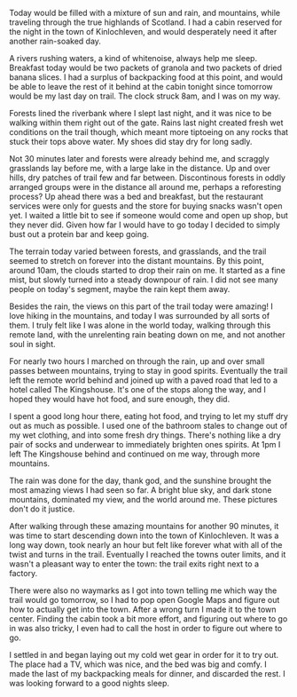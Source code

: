 Today would be filled with a mixture of sun and rain, and mountains, while traveling through the true highlands of Scotland. I had a cabin reserved for the night in the town of Kinlochleven, and would desperately need it after another rain-soaked day.

A rivers rushing waters, a kind of whitenoise, always help me sleep. Breakfast today would be two packets of granola and two packets of dried banana slices. I had a surplus of backpacking food at this point, and would be able to leave the rest of it behind at the cabin tonight since tomorrow would be my last day on trail. The clock struck 8am, and I was on my way.

Forests lined the riverbank where I slept last night, and it was nice to be walking within them right out of the gate. Rains last night created fresh wet conditions on the trail though, which meant more tiptoeing on any rocks that stuck their tops above water. My shoes did stay dry for long sadly.

Not 30 minutes later and forests were already behind me, and scraggly grasslands lay before me, with a large lake in the distance. Up and over hills, dry patches of trail few and far between. Discontinous forests in oddly arranged groups were in the distance all around me, perhaps a reforesting process? Up ahead there was a bed and breakfast, but the restaurant services were only for guests and the store for buying snacks wasn't open yet. I waited a little bit to see if someone would come and open up shop, but they never did. Given how far I would have to go today I decided to simply bust out a protein bar and keep going.

The terrain today varied between forests, and grasslands, and the trail seemed to stretch on forever into the distant mountains. By this point, around 10am, the clouds started to drop their rain on me. It started as a fine mist, but slowly turned into a steady downpour of rain. I did not see many people on today's segment, maybe the rain kept them away.

Besides the rain, the views on this part of the trail today were amazing! I love hiking in the mountains, and today I was surrounded by all sorts of them. I truly felt like I was alone in the world today, walking through this remote land, with the unrelenting rain beating down on me, and not another soul in sight.

For nearly two hours I marched on through the rain, up and over small passes between mountains, trying to stay in good spirits. Eventually the trail left the remote world behind and joined up with a paved road that led to a hotel called The Kingshouse. It's one of the stops along the way, and I hoped they would have hot food, and sure enough, they did.

I spent a good long hour there, eating hot food, and trying to let my stuff dry out as much as possible. I used one of the bathroom stales to change out of my wet clothing, and into some fresh dry things. There's nothing like a dry pair of socks and underwear to immediately brighten ones spirits. At 1pm I left The Kingshouse behind and continued on me way, through more mountains.

The rain was done for the day, thank god, and the sunshine brought the most amazing views I had seen so far. A bright blue sky, and dark stone mountains, dominated my view, and the world around me. These pictures don't do it justice.

After walking through these amazing mountains for another 90 minutes, it was time to start descending down into the town of Kinlochleven. It was a long way down, took nearly an hour but felt like forever what with all of the twist and turns in the trail. Eventually I reached the towns outer limits, and it wasn't a pleasant way to enter the town: the trail exits right next to a factory.

There were also no waymarks as I got into town telling me which way the trail would go tomorrow, so I had to pop open Google Maps and figure out how to actually get into the town. After a wrong turn I made it to the town center. Finding the cabin took a bit more effort, and figuring out where to go in was also tricky, I even had to call the host in order to figure out where to go.

I settled in and began laying out my cold wet gear in order for it to try out. The place had a TV, which was nice, and the bed was big and comfy. I made the last of my backpacking meals for dinner, and discarded the rest. I was looking forward to a good nights sleep.